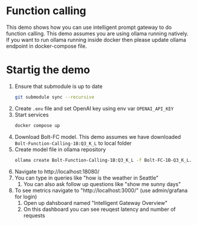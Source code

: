 # Function calling
This demo shows how you can use intelligent prompt gateway to do function calling. This demo assumes you are using ollama running natively. If you want to run ollama running inside docker then please update ollama endpoint in docker-compose file.

# Startig the demo
1. Ensure that submodule is up to date
   ```sh
   git submodule sync --recursive
   ```
1. Create `.env` file and set OpenAI key using env var `OPENAI_API_KEY`
1. Start services
   ```sh
   docker compose up
   ```
1. Download Bolt-FC model. This demo assumes we have downloaded `Bolt-Function-Calling-1B:Q3_K_L` to local folder
2. Create model file in ollama repository
   ```sh
   ollama create Bolt-Function-Calling-1B:Q3_K_L -f Bolt-FC-1B-Q3_K_L.model_file
   ```
3. Navigate to http://localhost:18080/
4. You can type in queries like "how is the weather in Seattle"
   1. You can also ask follow up questions like "show me sunny days"
5. To see metrics navigate to "http://localhost:3000/" (use admin/grafana for login)
   1. Open up dahsboard named "Intelligent Gateway Overview"
   2. On this dashboard you can see reuqest latency and number of requests
